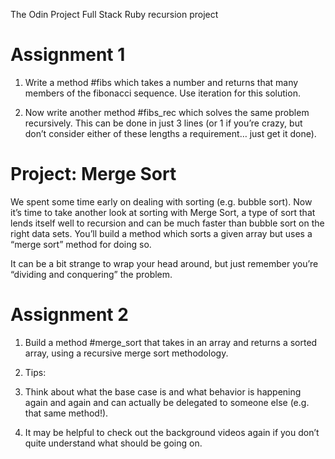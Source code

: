 The Odin Project Full Stack Ruby recursion project

# Assignment 1

1. Write a method #fibs which takes a number and returns that many members of the fibonacci sequence. Use iteration for this solution.

2. Now write another method #fibs_rec which solves the same problem recursively. This can be done in just 3 lines (or 1 if you’re crazy, but don’t consider either of these lengths a requirement… just get it done).

# Project: Merge Sort

We spent some time early on dealing with sorting (e.g. bubble sort). Now it’s time to take another look at sorting with Merge Sort, a type of sort that lends itself well to recursion and can be much faster than bubble sort on the right data sets. You’ll build a method which sorts a given array but uses a “merge sort” method for doing so.

It can be a bit strange to wrap your head around, but just remember you’re “dividing and conquering” the problem.

# Assignment 2

1. Build a method #merge_sort that takes in an array and returns a sorted array, using a recursive merge sort methodology.

2. Tips:
  1. Think about what the base case is and what behavior is happening again and again and can actually be delegated to someone else (e.g. that same method!).
  2. It may be helpful to check out the background videos again if you don’t quite understand what should be going on.

